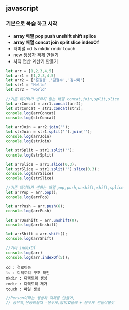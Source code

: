 ## javascript 

 ### 기본으로 복습 하고 시작

 - **array 배열 pop push unshift shift splice**
 - **array 배열 concat join split slice indexOf**
 - 터미널 cd ls mkdir rmdir touch
 - new 생성자 객체 만들기
 - 사칙 연산 계산기 만들기

 ```javascript
let arr = [1,2,3,4,5]
let arr1 = [1,2,3,4,5]
let arr2 = ['홍길동','김철수','김나미']
let str1 = 'Hello'
let str2 = 'world'

//기존 데이터가 변하지 않는 배열 concat,join,split,slice
let arrConcat = arr1.concat(arr2);
let strConcat = str1.concat(str2);
console.log(arrConcat)
console.log(strConcat)

let arrJoin = arr2.join('');
let strJoin = str1.split('').join('');
console.log(arrJoin)
console.log(strJoin)

let strSplit = str1.split('');
console.log(strSplit)

let arrSlice = arr1.slice(0,3);
let strSlice = str1.split('').slice(0,3);
console.log(arrSlice)
console.log(strSlice)

//기존 데이터가 변하는 배열 pop,push,unshift,shift,splice
let arrPop = arr.pop();
console.log(arrPop)

let arrPush = arr.push(6);
console.log(arrPush)

let arrUnshift = arr.unshift(0);
console.log(arrUnshift)

let arrShift = arr.shift();
console.log(arrShift)

//기타 indexOf
console.log(arr)
console.log(arr.indexOf(5));
 ```

 ```
cd : 경로이동
ls : 디렉토리 구조 확인
mkdir : 디렉토리 생성
rmdir : 디렉토리 제거
touch : 파일 생성
 ```
 ```javascript
//Person이라는 생성자 객체를 만들어, 
// 몸무게,운동했을때 -몸무게,밥먹었을때 + 몸무게 만들어볼것
 ```

```javascript

```

